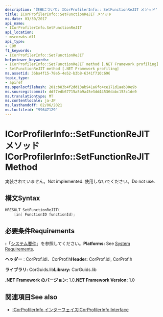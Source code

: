 ```yaml
---
description: '詳細について: ICorProfilerInfo:: SetFunctionReJIT メソッド'
title: ICorProfilerInfo::SetFunctionReJIT メソッド
ms.date: 03/30/2017
api_name:
- ICorProfilerInfo.SetFunctionReJIT
api_location:
- mscorwks.dll
api_type:
- COM
f1_keywords:
- ICorProfilerInfo::SetFunctionReJIT
helpviewer_keywords:
- ICorProfilerInfo::SetFunctionReJIT method [.NET Framework profiling]
- SetFunctionReJIT method [.NET Framework profiling]
ms.assetid: 36ba4f15-78e5-4e52-b3b8-6341f710c696
topic_type:
- apiref
ms.openlocfilehash: 201cb83b4f2dd13ab941a6fc4ce171d1aab80e9b
ms.sourcegitcommit: ddf7edb67715a5b9a45e3dd44536dabc153c1de0
ms.translationtype: MT
ms.contentlocale: ja-JP
ms.lasthandoff: 02/06/2021
ms.locfileid: "99647129"
---
```

# <a name="icorprofilerinfosetfunctionrejit-method"></a><span data-ttu-id="e40b4-103">ICorProfilerInfo::SetFunctionReJIT メソッド</span><span class="sxs-lookup"><span data-stu-id="e40b4-103">ICorProfilerInfo::SetFunctionReJIT Method</span></span>

<span data-ttu-id="e40b4-104">実装されていません。</span><span class="sxs-lookup"><span data-stu-id="e40b4-104">Not implemented.</span></span> <span data-ttu-id="e40b4-105">使用しないでください。</span><span class="sxs-lookup"><span data-stu-id="e40b4-105">Do not use.</span></span>  
  
## <a name="syntax"></a><span data-ttu-id="e40b4-106">構文</span><span class="sxs-lookup"><span data-stu-id="e40b4-106">Syntax</span></span>  
  
```cpp  
HRESULT SetFunctionReJIT(  
    [in] FunctionID functionId);  
```  
  
## <a name="requirements"></a><span data-ttu-id="e40b4-107">必要条件</span><span class="sxs-lookup"><span data-stu-id="e40b4-107">Requirements</span></span>  

 <span data-ttu-id="e40b4-108">**:**「[システム要件](../../get-started/system-requirements.md)」を参照してください。</span><span class="sxs-lookup"><span data-stu-id="e40b4-108">**Platforms:** See [System Requirements](../../get-started/system-requirements.md).</span></span>  
  
 <span data-ttu-id="e40b4-109">**ヘッダー** : CorProf.idl、CorProf.h</span><span class="sxs-lookup"><span data-stu-id="e40b4-109">**Header:** CorProf.idl, CorProf.h</span></span>  
  
 <span data-ttu-id="e40b4-110">**ライブラリ:** CorGuids.lib</span><span class="sxs-lookup"><span data-stu-id="e40b4-110">**Library:** CorGuids.lib</span></span>  
  
 <span data-ttu-id="e40b4-111">**.NET Framework のバージョン:** 1.0</span><span class="sxs-lookup"><span data-stu-id="e40b4-111">**.NET Framework Version:** 1.0</span></span>  
  
## <a name="see-also"></a><span data-ttu-id="e40b4-112">関連項目</span><span class="sxs-lookup"><span data-stu-id="e40b4-112">See also</span></span>

- [<span data-ttu-id="e40b4-113">ICorProfilerInfo インターフェイス</span><span class="sxs-lookup"><span data-stu-id="e40b4-113">ICorProfilerInfo Interface</span></span>](icorprofilerinfo-interface.md)
